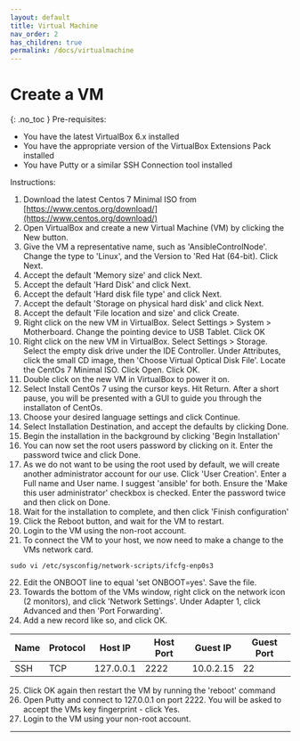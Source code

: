 ```yaml
---
layout: default
title: Virtual Machine
nav_order: 2
has_children: true
permalink: /docs/virtualmachine
---
```


# Create a VM
{: .no_toc }
Pre-requisites:
 - You have the latest VirtualBox 6.x installed
 - You have the appropriate version of the VirtualBox Extensions Pack installed
 - You have Putty or a similar SSH Connection tool installed

Instructions:
 1. Download the latest Centos 7 Minimal ISO from [https://www.centos.org/download/](https://www.centos.org/download/)
 2. Open VirtualBox and create a new Virtual Machine (VM) by clicking the New button.
 3. Give the VM a representative name, such as 'AnsibleControlNode'.  Change the type to 'Linux', and the Version to 'Red Hat (64-bit).  Click Next.
 4. Accept the default 'Memory size' and click Next.
 5. Accept the default 'Hard Disk' and click Next.
 6. Accept the default 'Hard disk file type' and click Next.
 7. Accept the default 'Storage on physical hard disk' and click Next.
 8. Accept the default 'File location and size' and click Create.
 9. Right click on the new VM in VirtualBox.  Select Settings > System > Motherboard.  Change the pointing device to USB Tablet.  Click OK
 10. Right click on the new VM in VirtualBox.  Select Settings > Storage.  Select the empty disk drive under the IDE Controller.  Under Attributes, click the small CD image, then 'Choose Virtual Optical Disk File'.  Locate the CentOs 7 Minimal ISO.  Click Open.  Click OK.
 11. Double click on the new VM in VirtualBox to power it on.
 12. Select Install CentOs 7 using the cursor keys.  Hit Return.  After a short pause, you will be presented with a GUI to guide you through the installaton of CentOs.
 13. Choose your desired language settings and click Continue.
 14. Select Installation Destination, and accept the defaults by clicking Done.
 15. Begin the installation in the background by clicking 'Begin Installation'
 16. You can now set the root users password by clicking on it.  Enter the password twice and click Done.
 17. As we do not want to be using the root used by default, we will create another administrator account for our use. Click 'User Creation'.  Enter a Full name and User name.  I suggest 'ansible' for both.  Ensure the 'Make this user administrator' checkbox is checked.  Enter the password twice and then click on Done.
 18. Wait for the installation to complete, and then click 'Finish configuration'
 19. Click the Reboot button, and wait for the VM to restart.
 20. Login to the VM using the non-root account.
 21. To connect the VM to your host, we now need to make a change to the VMs network card.


    sudo vi /etc/sysconfig/network-scripts/ifcfg-enp0s3
 22. Edit the ONBOOT line to equal 'set ONBOOT=yes'.  Save the file.
 23. Towards the bottom of the VMs window, right click on the network icon (2 monitors), and click 'Network Settings'.  Under Adapter 1, click Advanced and then 'Port Forwarding'.
 24. Add a new record like so, and click OK.

| Name | Protocol | Host IP | Host Port | Guest IP | Guest Port |
|--|--|--|--|--|--|
| SSH | TCP | 127.0.0.1 | 2222 | 10.0.2.15 | 22 |

 25. Click OK again then restart the VM by running the 'reboot' command
 26. Open Putty and connect to 127.0.0.1 on port 2222.  You will be asked to accept the VMs key fingerprint - click Yes.
 27. Login to the VM using your non-root account.

 ---
